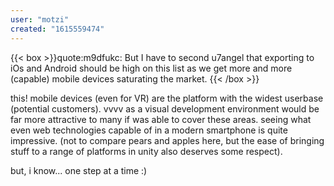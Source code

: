 ```yaml
---
user: "motzi"
created: "1615559474"
---
```


{{< box >}}quote:m9dfukc:
But I have to second u7angel that exporting to iOs and Android should be high on this list as we get more and more (capable) mobile devices saturating the market.{{< /box >}}

this!
mobile devices (even for VR) are the platform with the widest userbase (potential customers). vvvv as a visual development environment would be far more attractive to many if was able to cover these areas. seeing what even web technologies capable of in a modern smartphone is quite impressive. (not to compare pears and apples here, but the ease of bringing stuff to a range of platforms in unity also deserves some respect).

but, i know... one step at a time :)
